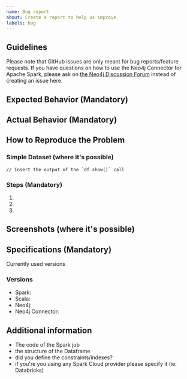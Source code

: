 ```yaml
---
name: Bug report
about: Create a report to help us improve
labels: bug
---
```


## Guidelines

Please note that GitHub issues are only meant for bug reports/feature requests. If you have questions on how to use the Neo4j Connector for Apache Spark,
please ask on [the Neo4j Discussion Forum](https://community.neo4j.com/c/integrations/18) instead of creating an issue here.

## Expected Behavior (Mandatory)


## Actual Behavior (Mandatory)


## How to Reproduce the Problem

### Simple Dataset (where it's possible)

```
// Insert the output of the `df.show()` call

```


### Steps (Mandatory)

1.
1.
1.

## Screenshots (where it's possible)

## Specifications (Mandatory)

Currently used versions

### Versions

- Spark:
- Scala:
- Neo4j:
- Neo4j Connector:

## Additional information

* The code of the Spark job
* the structure of the Dataframe
* did you define the constraints/indexes?
* if you're you using any Spark Cloud provider please specify it (ie: Databricks)
